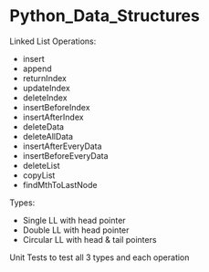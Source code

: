 Python_Data_Structures
======================
Linked List Operations:
- insert
- append
- returnIndex
- updateIndex
- deleteIndex
- insertBeforeIndex
- insertAfterIndex
- deleteData
- deleteAllData
- insertAfterEveryData
- insertBeforeEveryData
- deleteList
- copyList
- findMthToLastNode

Types:
- Single LL with head pointer
- Double LL with head pointer
- Circular LL with head & tail pointers

Unit Tests to test all 3 types and each operation
